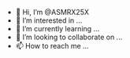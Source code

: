- 👋 Hi, I’m @ASMRX25X
- 👀 I’m interested in ...
- 🌱 I’m currently learning ...
- 💞️ I’m looking to collaborate on ...
- 📫 How to reach me ...

<!---
ASMRX25X/ASMRX25X is a ✨ special ✨ repository because its `README.md` (this file) appears on your GitHub profile.
You can click the Preview link to take a look at your changes.
--->
